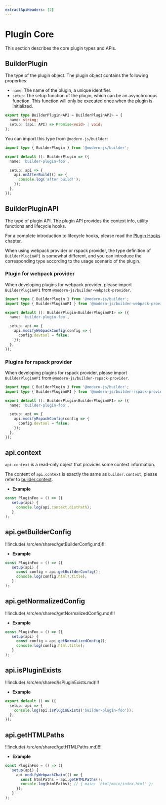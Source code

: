 ```yaml
---
extractApiHeaders: [2]
---
```


# Plugin Core

This section describes the core plugin types and APIs.

## BuilderPlugin

The type of the plugin object. The plugin object contains the following properties:

- `name`: The name of the plugin, a unique identifier.
- `setup`: The setup function of the plugin, which can be an asynchronous function. This function will only be executed once when the plugin is initialized.

```ts
export type BuilderPlugin<API = BuilderPluginAPI> = {
  name: string;
  setup: (api: API) => Promise<void> | void;
};
```

You can import this type from `@modern-js/builder`:

```ts
import type { BuilderPlugin } from '@modern-js/builder';

export default (): BuilderPlugin => ({
  name: 'builder-plugin-foo',

  setup: api => {
    api.onAfterBuild(() => {
      console.log('after build!');
    });
  },
});
```

## BuilderPluginAPI

The type of plugin API. The plugin API provides the context info, utility functions and lifecycle hooks.

For a complete introduction to lifecycle hooks, please read the [Plugin Hooks](./plugin-hooks) chapter.

When using webpack provider or rspack provider, the type definition of `BuilderPluginAPI` is somewhat different, and you can introduce the corresponding type according to the usage scenario of the plugin.

### Plugin for webpack provider

When developing plugins for webpack provider, please import `BuilderPluginAPI` from `@modern-js/builder-webpack-provider`.

```ts
import type { BuilderPlugin } from '@modern-js/builder';
import type { BuilderPluginAPI } from '@modern-js/builder-webpack-provider';

export default (): BuilderPlugin<BuilderPluginAPI> => ({
  name: 'builder-plugin-foo',

  setup: api => {
    api.modifyWebpackConfig(config => {
      config.devtool = false;
    });
  },
});
```

### Plugins for rspack provider

When developing plugins for rspack provider, please import `BuilderPluginAPI` from `@modern-js/builder-rspack-provider`.

```ts
import type { BuilderPlugin } from '@modern-js/builder';
import type { BuilderPluginAPI } from '@modern-js/builder-rspack-provider';

export default (): BuilderPlugin<BuilderPluginAPI> => ({
  name: 'builder-plugin-foo',

  setup: api => {
    api.modifyRspackConfig(config => {
      config.devtool = false;
    });
  },
});
```

## api.context

`api.context` is a read-only object that provides some context information.

The content of `api.context` is exactly the same as `builder.context`, please refer to [builder.context](/api/builder-instance.html#builder-context).

- **Example**

```ts
const PluginFoo = () => ({
   setup(api) {
     console.log(api.context.distPath);
   }
);
```

## api.getBuilderConfig

!!!include(./src/en/shared/getBuilderConfig.md)!!!

- **Example**

```ts
const PluginFoo = () => ({
   setup(api) {
     const config = api.getBuilderConfig();
     console.log(config.html?.title);
   }
);
```

## api.getNormalizedConfig

!!!include(./src/en/shared/getNormalizedConfig.md)!!!

- **Example**

```ts
const PluginFoo = () => ({
   setup(api) {
     const config = api.getNormalizedConfig();
     console.log(config.html.title);
   }
);
```

## api.isPluginExists

!!!include(./src/en/shared/isPluginExists.md)!!!

- **Example**

```ts
export default () => ({
  setup: api => {
    console.log(api.isPluginExists('builder-plugin-foo'));
  },
});
```

## api.getHTMLPaths

!!!include(./src/en/shared/getHTMLPaths.md)!!!

- **Example**

```ts
const PluginFoo = () => ({
   setup(api) {
     api.modifyWebpackChain(() => {
       const htmlPaths = api.getHTMLPaths();
       console.log(htmlPaths); // { main: 'html/main/index.html' };
     });
   }
);
```
